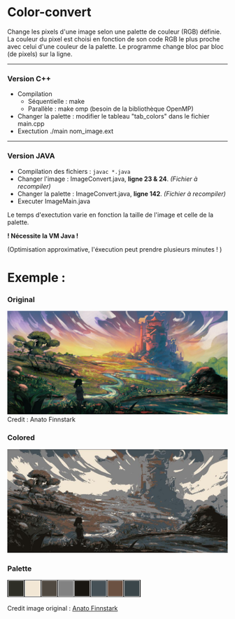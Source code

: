 # Color-convert
Change les pixels d'une image selon une palette de couleur (RGB) définie.
La couleur du pixel est choisi en fonction de son code RGB le plus proche avec celui d'une couleur de la palette.
Le programme change bloc par bloc (de pixels) sur la ligne.

------
### Version C++
- Compilation
  - Séquentielle : make
  - Parallèle : make omp (besoin de la bibliothèque OpenMP)
- Changer la palette : modifier le tableau "tab_colors" dans le fichier main.cpp
- Exectution ./main nom_image.ext
------
### Version JAVA
- Compilation des fichiers : ```javac *.java ```
- Changer l'image : ImageConvert.java, __ligne 23 & 24__. *(Fichier à recompiler)*
- Changer la palette : ImageConvert.java, __ligne 142__. *(Fichier à recompiler)*
- Executer ImageMain.java

Le temps d'exectution varie en fonction la taille de l'image et celle de la palette.

__! Nécessite la VM Java !__

(Optimisation approximative, l'éxecution peut prendre plusieurs minutes ! )

# Exemple : 

### Original
![Alt text](https://github.com/ElCald/Color-convert/blob/main/Exemple/original.jpg?raw=true)
Credit : Anato Finnstark
### Colored
![Alt text](https://github.com/ElCald/Color-convert/blob/main/Exemple/original-swap.jpg?raw=true)
### Palette
![Alt text](https://github.com/ElCald/Color-convert/blob/main/Exemple/palette.png?raw=true)

Credit image original : [Anato Finnstark](https://www.artstation.com/artwork/rnDN5)

